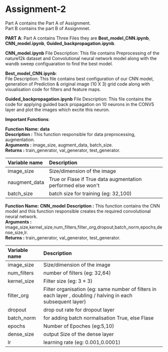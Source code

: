 # Assignment-2
Part A contains the Part A of Assignment.  
Part B contains the part B of Assignmnet.  

**PART A**:
          Part A contains Three Files they are **Best_model_CNN.ipynb**, **CNN_model.ipynb**, **Guided_backpropagation.ipynb**.

**CNN_model.ipynb**
File Description: This file contains Preprocessing of the nature12k dataset and Convolutional neural network model along with the wandb sweep configuaration to find the best model.  

****Best_model_CNN.ipynb****:          
File Description: This file contains best configuration of our CNN model, generation of Prediction & original image (10 X 3) grid code along with visualisation code for filters and feature maps.  
               
**Guided_backpropagation.ipynb**
File Description: This file contains the code for applying guided back propagation on 10 neurons in the CONV5 layer and plot the images which excite this neuron.

**Important Functions**:

**Function Name:** **data**  
**Description :** This function responsible for data preprocessing, augmentation.  
**Arguments :** image_size, augment_data, batch_size.  
**Returns :** train_generator, val_generator, test_generator.  


| **Variable name** |  **Description**   |
| :------------ | :-----|
| image_size    | Size/dimension of the image           |
| naugment_data | True or Flase if True data augmentation performed else won't |
|batch_size | batch size for training (eg: 32,100)|


**Function Name:** **CNN_model**
**Description :** This function contains the CNN model and this function responsible creates the required convolutional neural network.  
**Arguments :** image_size,kernel_size,num_filters,filter_org,dropout,batch_norm,epochs,dense_size,lr.  
**Returns :** train_generator, val_generator, test_generator.  

| **Variable name** |  **Description**   |
| :------------ | :-----|
| image_size    | Size/dimension of the image           |
| num_filters | number of filters (eg: 32,64)|
|kernel_size | Filter size (eg: 3 × 3)|
| filter_org | Filter organisation (eg: same number of filters in each layer , doubling / halving in each subsequent layer) |
|dropout | drop out rate for dropout layer|
|batch_norm | for adding batch normalisation True, else Flase|
|epochs | Number of Epoches (eg:5,10)|
|dense_size | output Size of the dense layer|
|lr | learning rate (eg: 0.001,0.0001)|
